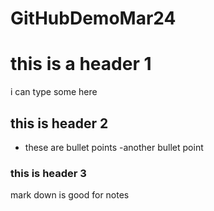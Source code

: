 # GitHubDemoMar24

# this is a header 1
i can type some here

## this is header 2 

- these are bullet points 
-another bullet point

### this is header 3 
mark down is good for notes